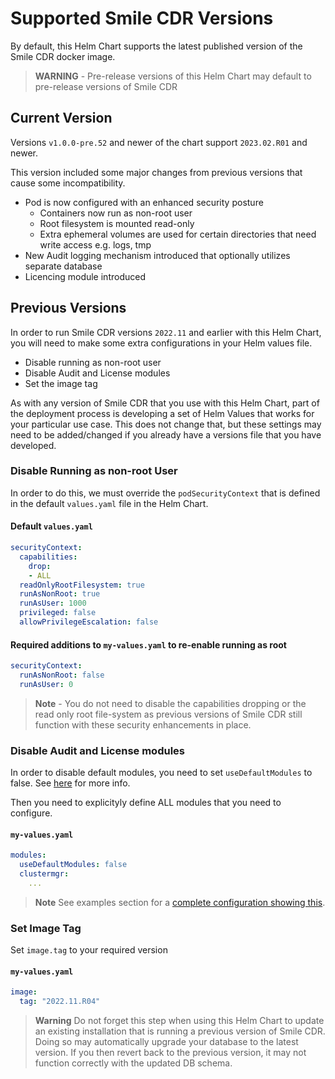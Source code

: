 # Supported Smile CDR Versions
By default, this Helm Chart supports the latest published version of the Smile CDR docker image.

> **WARNING** - Pre-release versions of this Helm Chart may default to pre-release versions of Smile CDR

## Current Version
Versions `v1.0.0-pre.52` and newer of the chart support `2023.02.R01` and newer.

This version included some major changes from previous versions that cause some incompatibility.

* Pod is now configured with an enhanced security posture
    * Containers now run as non-root user
    * Root filesystem is mounted read-only
    * Extra ephemeral volumes are used for certain directories that need write access
      e.g. logs, tmp
* New Audit logging mechanism introduced that optionally utilizes separate database
* Licencing module introduced

## Previous Versions
In order to run Smile CDR versions `2022.11` and earlier with this Helm Chart, you will need to make some extra configurations in your Helm values file.

* Disable running as non-root user
* Disable Audit and License modules
* Set the image tag

As with any version of Smile CDR that you use with this Helm Chart, part of the deployment process is developing a set of Helm Values that works for your particular use case. This does not change that, but these settings may need to be added/changed if you already have a versions file that you have developed.

### Disable Running as non-root User
In order to do this, we must override the `podSecurityContext` that is defined in the default `values.yaml` file in the Helm Chart.

#### Default `values.yaml`
```yaml
securityContext:
  capabilities:
    drop:
    - ALL
  readOnlyRootFilesystem: true
  runAsNonRoot: true
  runAsUser: 1000
  privileged: false
  allowPrivilegeEscalation: false
```

#### Required additions to `my-values.yaml` to re-enable running as root
```yaml
securityContext:
  runAsNonRoot: false
  runAsUser: 0
```

> **Note** - You do not need to disable the capabilities dropping or the read only root file-system as previous versions of Smile CDR still function with these security enhancements in place.

### Disable Audit and License modules
In order to disable default modules, you need to set ```useDefaultModules``` to false. See [here](./modules.md#disabling-included-default-module-definitios) for more info.

Then you need to explicityly define ALL modules that you need to configure.

#### `my-values.yaml`
```yaml
modules:
  useDefaultModules: false
  clustermgr:
    ...
```
> **Note** See examples section for a [complete configuration showing this](../../examples/previousrootversion.md).

### Set Image Tag
Set `image.tag` to your required version

#### `my-values.yaml`
```yaml
image:
  tag: "2022.11.R04"
```

> **Warning** Do not forget this step when using this Helm Chart to update an existing installation that is running a previous version of Smile CDR.</br>Doing so may automatically upgrade your database to the latest version. If you then revert back to the previous version, it may not function correctly with the updated DB schema.
